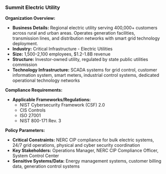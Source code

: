 ### Summit Electric Utility

**Organization Overview:**
* **Business Details:** Regional electric utility serving 400,000+ customers across rural and urban areas. Operates generation facilities, transmission lines, and distribution networks with smart grid technology deployment.
* **Industry:** Critical Infrastructure - Electric Utilities
* **Size:** 1,500-2,100 employees, $1.2-1.8B revenue
* **Structure:** Investor-owned utility, regulated by state public utilities commission
* **Technology Infrastructure:** SCADA systems for grid control, customer information system, smart meters, industrial control systems, dedicated operational technology networks

**Compliance Requirements:**
* **Applicable Frameworks/Regulations:**
    * NIST Cybersecurity Framework (CSF) 2.0
    * CIS Controls
    * ISO 27001
    * NIST 800-171 Rev. 3

**Policy Parameters:**
* **Critical Constraints:** NERC CIP compliance for bulk electric systems, 24/7 grid operations, physical and cyber security coordination
* **Key Stakeholders:** Operations Manager, NERC CIP Compliance Officer, System Control Center
* **Sensitive Systems/Data:** Energy management systems, customer billing data, generation control systems